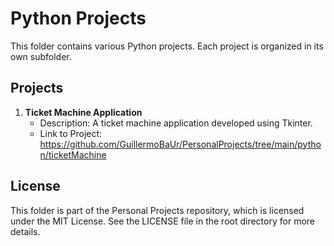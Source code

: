 # Python Projects

This folder contains various Python projects. Each project is organized in its own subfolder.

## Projects

1. **Ticket Machine Application**
   - Description: A ticket machine application developed using Tkinter.
   - Link to Project: https://github.com/GuillermoBaUr/PersonalProjects/tree/main/python/ticketMachine
  
## License
This folder is part of the Personal Projects repository, which is licensed under the MIT License. See the LICENSE file in the root directory for more details.

